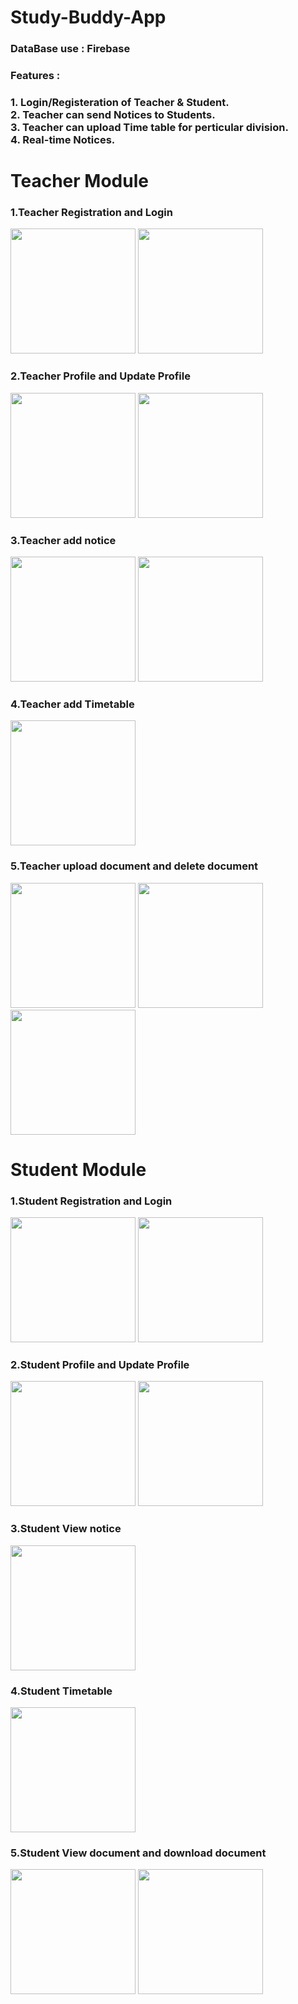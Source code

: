# Study-Buddy-App
<h3>DataBase use : Firebase</h3>
<h3>Features : <h3>
1. Login/Registeration of Teacher & Student.<br>
2. Teacher can send Notices to Students.<br>
3. Teacher can upload Time table for perticular division.<br>
4. Real-time Notices.<br>

# Teacher Module
<h3>1.Teacher Registration and Login</h3>
<img src="https://user-images.githubusercontent.com/55281255/103367878-28ab8a00-4aec-11eb-91d2-5473858f8d4f.jpg" width="200" />
<img src="https://user-images.githubusercontent.com/55281255/103368272-272e9180-4aed-11eb-8dcf-f16d30d61dfa.jpg" width="200" />

<h3>2.Teacher Profile and Update Profile</h3>
<img src="https://user-images.githubusercontent.com/55281255/103368666-2e09d400-4aee-11eb-9ced-45e459ea519c.jpg" width="200" />
<img src="https://user-images.githubusercontent.com/55281255/103368745-5560a100-4aee-11eb-9be2-84a07f5d272a.jpg" width="200" />

<h3>3.Teacher add notice </h3>
<img src="https://user-images.githubusercontent.com/55281255/103368801-804af500-4aee-11eb-868b-5fda03d98c96.jpg" width="200" />
<img src="https://user-images.githubusercontent.com/55281255/103368803-817c2200-4aee-11eb-8784-97b387a3897c.jpg" width="200" />

<h3>4.Teacher add Timetable </h3>
<img src="https://user-images.githubusercontent.com/55281255/103368874-bab49200-4aee-11eb-8639-def83c3dafb1.jpg" width="200" />

<h3>5.Teacher upload document and delete document </h3>
<img src="https://user-images.githubusercontent.com/55281255/103369062-34e51680-4aef-11eb-8f08-45e2896108e1.jpg" width="200" />
<img src="https://user-images.githubusercontent.com/55281255/103369063-36164380-4aef-11eb-9034-929449323a32.jpg" width="200" />
<img src="https://user-images.githubusercontent.com/55281255/103369066-36164380-4aef-11eb-9419-7b5b73d1b564.jpg" width="200" />


# Student Module
<h3>1.Student Registration and Login</h3>
<img src="https://user-images.githubusercontent.com/55281255/103369623-a376a400-4af0-11eb-9cff-419801949254.jpg" width="200" />
<img src="https://user-images.githubusercontent.com/55281255/103369626-a4a7d100-4af0-11eb-998a-5ce0525f2972.jpg" width="200" />

<h3>2.Student Profile and Update Profile</h3>
<img src="https://user-images.githubusercontent.com/55281255/103369942-7676c100-4af1-11eb-840f-db2f982f99ca.jpg" width="200" />
<img src="https://user-images.githubusercontent.com/55281255/103369941-75459400-4af1-11eb-9bed-f6b2867cbb11.jpg" width="200" />

<h3>3.Student View notice </h3>
<img src="https://user-images.githubusercontent.com/55281255/103370504-fb160f00-4af2-11eb-99f4-4e1d7c921d4e.jpg" width="200" />


<h3>4.Student  Timetable </h3>
<img src="user-images.githubusercontent.com/55281255/103370534-0f5a0c00-4af3-11eb-9dea-442056b9f7c5.jpg" width="200" />

<h3>5.Student View document and download document </h3>
<img src="https://user-images.githubusercontent.com/55281255/103370678-67910e00-4af3-11eb-8e3a-a479af4b20ca.jpg" width="200" />
<img src="https://user-images.githubusercontent.com/55281255/103370706-78da1a80-4af3-11eb-86c5-5356ac455633.jpg" width="200" />
